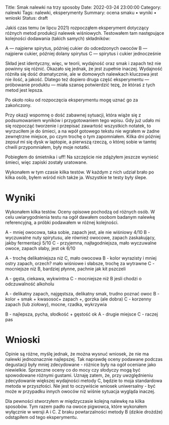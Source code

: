 Title: Smak nalewki na trzy sposoby
Date: 2022-03-24 23:00:00
Category: nalewki
Tags: nalewki, eksperymenty
Summary: ocena smaku • wyniki • wnioski
Status: draft

Jakiś czas temu (w lipcu 2021) rozpocząłem eksperyment dotyczący różnych metod produkcji nalewek wiśniowych. Testowałem tam następujące kolejności dodawania (takich samych) składników:

A — najpierw spirytus, później cukier do odcedzonych owoców
B — najpierw cukier, później dolany spirytus
C — spirytus i cukier jednocześnie

Skład jest identyczny, więc, w teorii, wydajność oraz smak i zapach też nie powinny się różnić. Okazało się jednak, że jest zupełnie inaczej. Wydajność różniła się dość dramatycznie, ale w domowych nalewkach kluczowa jest nie ilość, a jakość. Dlatego też dopiero druga część eksperymentu — próbowanie produktu — miała szansę potwierdzić tezę, że któraś z tych metod jest lepsza.

Po około roku od rozpoczęcia eksperymentu mogę uznać go za zakończony.

Przy okazji wspomnę o dość zabawnej sytuacji, która wiąże się z podsumowaniem wyników i przygotowaniem tego wpisu. Gdy już udało mi się rozpocząć tworzenie i przepisać zawartość wszystkich notatek, to wyrzuciłem je do śmieci, a na wpół gotowego tekstu nie wgrałem w żadne zewnętrzne miejsce, po czym trochę o tym zapomniałem. Kilka dni później zepsuł mi się dysk w laptopie, a pierwszą rzeczą, o której sobie w tamtej chwili przypomniałem, były moje notatki.

Pobiegłem do śmietnika i uff! Na szczęście nie zdążyłem jeszcze wynieść śmieci, więc zapiski zostały uratowane.

Wykonałem w tym czasie kilka testów. W każdym z nich udział brało po kilka osób, byłem wśród nich także ja. Wszystkie te testy były ślepe.

# Wyniki

Wykonałem kilka testów. Oceny opisowe pochodzą od różnych osób. W celu uwiarygodnienia testu na ogół dawałem osobom badanym nalewkę referencyjną, a próbki podawałem w różnej kolejności.

A - mniej owocowa, taka sobie, zapach jest, ale nie wiśniowy 4/10
B - wyczuwalne nuty spirytusu, ale również owocowe, zapach zaskakujący, jakby fermentacji 5/10
C - przyjemna, najłagodniejsza, mało wyczuwalne owoce, zapach słaby, jest ok 6/10


A - trochę delikatniejsza niż C, mało owocowa
B - kolor wyrazisty i mniej ostry zapach, orzech? mało wiśniowe i słabsze, trochę za wytrawne
C - mocniejsze niż B, bardziej płynne, pachnie jak kit pszczeli

A - gęsta, ciekawa, wykwintna
C - mocniejsze niż B jesli chodzi o odczuwalność alkoholu

A - delikatny zapach, najgęstsza, delikatny smak, trudno poznać owoc
B - kolor + smak + kwasosoć+ zapach +, gorzka (ale dobra)
C - korzenny zapach (lub ziołowy), mocne, rzadka, wykrzywia

B - najlepsza, pycha, słodkość + gęstość ok
A - drugie miejsce
C - raczej pas

# Wnioski

Opinie są różne, myślę jednak, że można wysnuć wniosek, że nie ma nalewki jednoznacznie najlepszej. Tak naprawdę oceny podawane podczas degustacji były mniej zdecydowane - różnice były na ogół oceniane jako niewielkie. Sprzeczne oceny co do mocy czy słodyczy mogą być spowodowane różnymi gustami. Uznaję zatem, że, przy uwzględnieniu zdecydowanie większej wydajności metody C, będzie to moja standardowa metoda w przyszłości. Nie jest to oczywiście wniosek uniwersalny - być może w przypadku innych owoców niż wiśnie sytuacja wygląda inaczej.

Dla pewności stworzyłem w międzyczasie kolejną nalewkę na kilka sposobów. Tym razem padło na owoce pigwowca, które wykonałem wyłącznie w wersji A i C. Z braku powtarzalności metody B (dzikie drożdże) odstąpiłem od tego eksperymentu.

